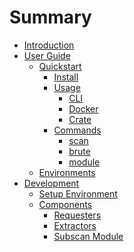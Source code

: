 # Summary

<!-- markdownlint-disable MD007 -->

- [Introduction](README.md)
- [User Guide](user-guide/README.md)
  - [Quickstart](user-guide/quickstart/README.md)
    - [Install](user-guide/quickstart/install.md)
    - [Usage](user-guide/quickstart/usage/README.md)
      - [CLI](user-guide/quickstart/usage/cli.md)
      - [Docker](user-guide/quickstart/usage/docker.md)
      - [Crate](user-guide/quickstart/usage/crate.md)
    - [Commands](user-guide/commands/README.md)
      - [scan](user-guide/commands/scan.md)
      - [brute](user-guide/commands/brute.md)
      - [module](user-guide/commands/module.md)
  - [Environments](user-guide/environments.md)
- [Development](development/README.md)
  - [Setup Environment](development/environment.md)
  - [Components]()
    - [Requesters]()
    - [Extractors]()
    - [Subscan Module]()

<!-- markdownlint-enable MD007 -->
